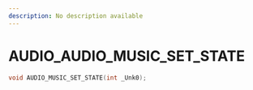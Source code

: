 ```yaml
---
description: No description available 
---
```


# AUDIO\_AUDIO_MUSIC_SET_STATE

```cpp
void AUDIO_MUSIC_SET_STATE(int _Unk0);
```